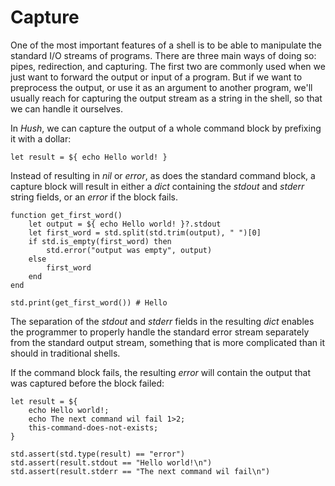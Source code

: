 # Capture

One of the most important features of a shell is to be able to manipulate the standard I/O streams of programs. There are three main ways of doing so: pipes, redirection, and capturing. The first two are commonly used when we just want to forward the output or input of a program. But if we want to preprocess the output, or use it as an argument to another program, we'll usually reach for capturing the output stream as a string in the shell, so that we can handle it ourselves.

In *Hush*, we can capture the output of a whole command block by prefixing it with a dollar:

```hush
let result = ${ echo Hello world! }
```

Instead of resulting in *nil* or *error*, as does the standard command block, a capture block will result in either a *dict* containing the *stdout* and *stderr* string fields, or an *error* if the block fails.

```hush
function get_first_word()
	let output = ${ echo Hello world! }?.stdout
	let first_word = std.split(std.trim(output), " ")[0]
	if std.is_empty(first_word) then
		std.error("output was empty", output)
	else
		first_word
	end
end

std.print(get_first_word()) # Hello
```

The separation of the *stdout* and *stderr* fields in the resulting *dict* enables the programmer to properly handle the standard error stream separately from the standard output stream, something that is more complicated than it should in traditional shells.

If the command block fails, the resulting *error* will contain the output that was captured before the block failed:

```hush
let result = ${
	echo Hello world!;
	echo The next command wil fail 1>2;
	this-command-does-not-exists;
}

std.assert(std.type(result) == "error")
std.assert(result.stdout == "Hello world!\n")
std.assert(result.stderr == "The next command wil fail\n")
```

